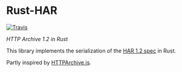 # Rust-HAR

[![Travis](https://travis-ci.org/servo/rust-har/master.svg)](https://travis-ci.org/servo/rust-har)

_HTTP Archive 1.2 in Rust_

This library implements the serialization of the [HAR 1.2 spec][1] in Rust.

Partly inspired by [HTTPArchive.js][2].

[1]: http://www.softwareishard.com/blog/har-12-spec/
[2]: https://github.com/codeinchaos/httparchive.js
